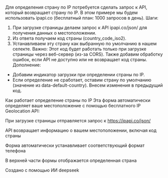 Для определения страну по IP потребуется сделать запрос к API, который возвращает страну по IP.
 В этом примере мы будем использовать ipapi.co (бесплатный план: 1000 запросов в день).
 Шаги:
 1. При загрузке страницы делаем запрос к API ipapi.co/json/ для получения данных о местоположении.
 2. Из ответа получаем код страны (country_code_iso2).
 3. Устанавливаем эту страну как выбранную по умолчанию в нашем селекте.
 Важно: Этот код будет работать только при загрузке страницы через веб-сервер (из-за CORS).
 Также добавим обработку ошибок, если API не доступно или не возвращает код страны.
 Дополнение:
  - Добавим индикатор загрузки при определении страны по IP.
  - Если определение не сработает, оставим страну по умолчанию (значение из data-default-country).
 Внесем изменения в предыдущий код.

Как работает определение страны по IP
Эта форма автоматически определяет ваше местоположение с помощью бесплатного IP Geolocation API:

При загрузке страницы отправляется запрос к https://ipapi.co/json/

API возвращает информацию о вашем местоположении, включая код страны

Форма автоматически устанавливает соответствующий формат телефона

В верхней части формы отображается определенная страна

Создано с помощью ИИ deepseek
